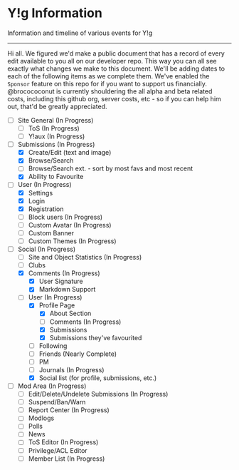 # Y!g Information
Information and timeline of various events for Y!g

---

Hi all. We figured we'd make a public document that has a record of every edit available to you all on our developer repo. This way you can all see exactly what changes we make to this document. We'll be adding dates to each of the following items as we complete them.
We've enabled the `Sponsor` feature on this repo for if you want to support us financially. @brocococonut is currently shouldering the all alpha and beta related costs, including this github org, server costs, etc - so if you can help him out, that'd be greatly appreciated.

- [ ] Site General (In Progress)
    - [ ] ToS (In Progress)
    - [ ] Y!aux (In Progress)
- [ ] Submissions (In Progress)
    - [x] Create/Edit (text and image)
    - [x] Browse/Search
    - [ ] Browse/Search ext. - sort by most favs and most recent
    - [x] Ability to Favourite
- [ ] User (In Progress)
    - [x] Settings
    - [x] Login
    - [x] Registration
    - [ ] Block users (In Progress)
    - [ ] Custom Avatar (In Progress)
    - [ ] Custom Banner
    - [ ] Custom Themes (In Progress)
- [ ] Social (In Progress)
    - [ ] Site and Object Statistics (In Progress)
    - [ ] Clubs
    - [x] Comments (In Progress)
        - [x] User Signature
        - [x] Markdown Support
    - [ ] User (In Progress)
        - [x] Profile Page
            - [x] About Section
            - [ ] Comments (In Progress)
            - [x] Submissions
            - [x] Submissions they've favourited
        - [ ] Following
        - [ ] Friends (Nearly Complete)
        - [ ] PM
        - [ ] Journals (In Progress)
        - [x] Social list (for profile, submissions, etc.)
- [ ] Mod Area (In Progress)
    - [ ] Edit/Delete/Undelete Submissions (In Progress)
    - [ ] Suspend/Ban/Warn
    - [ ] Report Center (In Progress)
    - [ ] Modlogs
    - [ ] Polls
    - [ ] News
    - [ ] ToS Editor (In Progress)
    - [ ] Privilege/ACL Editor
    - [ ] Member List (In Progress)
